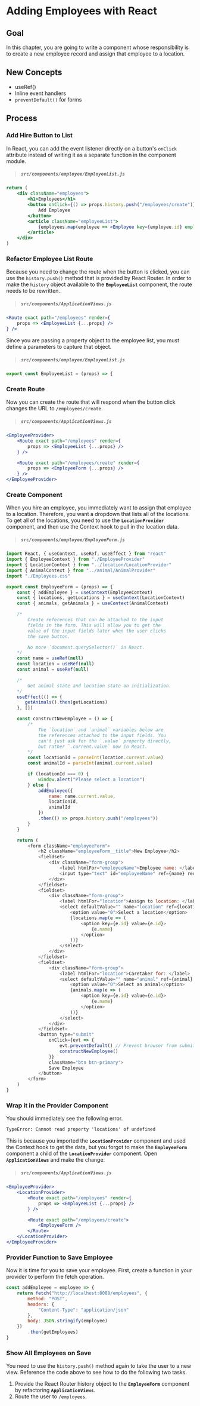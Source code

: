 # Adding Employees with React

## Goal

In this chapter, you are going to write a component whose responsibility is to create a new employee record and assign that employee to a location.

## New Concepts

* useRef()
* Inline event handlers
* `preventDefault()` for forms

## Process

### Add Hire Button to List

In React, you can add the event listener directly on a button's `onClick` attribute instead of writing it as a separate function in the component module.

> ##### `src/components/employee/EmployeeList.js`

```jsx
return (
    <div className="employees">
        <h1>Employees</h1>
        <button onClick={() => props.history.push("/employees/create")}>
            Add Employee
        </button>
        <article className="employeeList">
            {employees.map(employee => <Employee key={employee.id} employee={employee} />)}
        </article>
    </div>
)
```

### Refactor Employee List Route

Because you need to change the route when the button is clicked, you can use the `history.push()` method that is provided by React Router. In order to make the `history` object available to the **`EmployeeList`** component, the route needs to be rewritten.

> ##### `src/components/ApplicationViews.js`

```jsx
<Route exact path="/employees" render={
    props => <EmployeeList {...props} />
} />
```


Since you are passing a property object to the employee list, you must define a parameters to capture that object.

> ##### `src/components/employee/EmployeeList.js`

```js
export const EmployeeList = (props) => {
```

### Create Route

Now you can create the route that will respond when the button click changes the URL to `/employees/create`.

> ##### `src/components/ApplicationViews.js`

```jsx
<EmployeeProvider>
    <Route exact path="/employees" render={
        props => <EmployeeList {...props} />
    } />

    <Route exact path="/employees/create" render={
        props => <EmployeeForm {...props} />
    } />
</EmployeeProvider>
```

### Create Component

When you hire an employee, you immediately want to assign that employee to a location. Therefore, you want a dropdown that lists all of the locations. To get all of the locations, you need to use the **`LocationProvider`** component, and then use the Context hook to pull in the location data.

> ##### `src/components/employee/EmployeeForm.js`

```js
import React, { useContext, useRef, useEffect } from "react"
import { EmployeeContext } from "./EmployeeProvider"
import { LocationContext } from "../location/LocationProvider"
import { AnimalContext } from "../animal/AnimalProvider"
import "./Employees.css"

export const EmployeeForm = (props) => {
    const { addEmployee } = useContext(EmployeeContext)
    const { locations, getLocations } = useContext(LocationContext)
    const { animals, getAnimals } = useContext(AnimalContext)

    /*
        Create references that can be attached to the input
        fields in the form. This will allow you to get the
        value of the input fields later when the user clicks
        the save button.

        No more `document.querySelector()` in React.
    */
    const name = useRef(null)
    const location = useRef(null)
    const animal = useRef(null)

    /*
        Get animal state and location state on initialization.
    */
    useEffect(() => {
       getAnimals().then(getLocations)
    }, [])

    const constructNewEmployee = () => {
        /*
            The `location` and `animal` variables below are
            the references attached to the input fields. You
            can't just ask for the `.value` property directly,
            but rather `.current.value` now in React.
        */
        const locationId = parseInt(location.current.value)
        const animalId = parseInt(animal.current.value)

        if (locationId === 0) {
            window.alert("Please select a location")
        } else {
            addEmployee({
                name: name.current.value,
                locationId,
                animalId
            })
            .then(() => props.history.push("/employees"))
        }
    }

    return (
        <form className="employeeForm">
            <h2 className="employeeForm__title">New Employee</h2>
            <fieldset>
                <div className="form-group">
                    <label htmlFor="employeeName">Employee name: </label>
                    <input type="text" id="employeeName" ref={name} required autoFocus className="form-control" placeholder="Employee name" />
                </div>
            </fieldset>
            <fieldset>
                <div className="form-group">
                    <label htmlFor="location">Assign to location: </label>
                    <select defaultValue="" name="location" ref={location} id="employeeLocation" className="form-control" >
                        <option value="0">Select a location</option>
                        {locations.map(e => (
                            <option key={e.id} value={e.id}>
                                {e.name}
                            </option>
                        ))}
                    </select>
                </div>
            </fieldset>
            <fieldset>
                <div className="form-group">
                    <label htmlFor="location">Caretaker for: </label>
                    <select defaultValue="" name="animal" ref={animal} id="employeeAnimal" className="form-control" >
                        <option value="0">Select an animal</option>
                        {animals.map(e => (
                            <option key={e.id} value={e.id}>
                                {e.name}
                            </option>
                        ))}
                    </select>
                </div>
            </fieldset>
            <button type="submit"
                onClick={evt => {
                    evt.preventDefault() // Prevent browser from submitting the form
                    constructNewEmployee()
                }}
                className="btn btn-primary">
                Save Employee
            </button>
        </form>
    )
}
```

### Wrap it in the Provider Component

You should immediately see the following error.

```html
TypeError: Cannot read property 'locations' of undefined
```

This is because you imported the **`LocationProvider`** component and used the Context hook to get the data, but you forgot to make the **`EmployeeForm`** component a child of the **`LocationProvider`** component. Open **`ApplicationViews`** and make the change.

> ##### `src/components/ApplicationViews.js`

```jsx
<EmployeeProvider>
    <LocationProvider>
        <Route exact path="/employees" render={
            props => <EmployeeList {...props} />
        } />

        <Route exact path="/employees/create">
            <EmployeeForm />
        </Route>
    </LocationProvider>
</EmployeeProvider>
```

### Provider Function to Save Employee

Now it is time for you to save your employee. First, create a function in your provider to perform the fetch operation.

```js
const addEmployee = employee => {
    return fetch("http://localhost:8088/employees", {
        method: "POST",
        headers: {
            "Content-Type": "application/json"
        },
        body: JSON.stringify(employee)
    })
        .then(getEmployees)
}
```

### Show All Employees on Save

You need to use the `history.push()` method again to take the user to a new view. Reference the code above to see how to do the following two tasks.

1. Provide the React Router history object to the **`EmployeeForm`** component by refactoring **`ApplicationViews`**.
1. Route the user to `/employees`.
